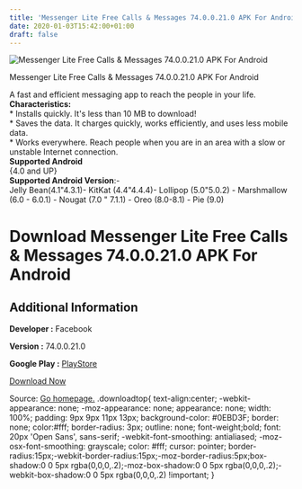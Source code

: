 ```yaml
---
title: 'Messenger Lite Free Calls & Messages 74.0.0.21.0 APK For Android'
date: 2020-01-03T15:42:00+01:00
draft: false
---
```


![Messenger Lite Free Calls & Messages 74.0.0.21.0 APK For Android](https://i0.wp.com/apkhome.net/wp-content/uploads/2020/01/Messenger-Lite-Free-Calls-Messages-74.0.0.21.0.png "Messenger Lite Free Calls & Messages 74.0.0.21.0 APK For Android")

  

Messenger Lite Free Calls & Messages 74.0.0.21.0 APK For Android

A fast and efficient messaging app to reach the people in your life.  
**Characteristics:**  
\* Installs quickly. It's less than 10 MB to download!  
\* Saves the data. It charges quickly, works efficiently, and uses less mobile data.  
\* Works everywhere. Reach people when you are in an area with a slow or unstable Internet connection.  
**Supported Android**  
{4.0 and UP}  
**Supported Android Version**:-  
Jelly Bean(4.1"4.3.1)- KitKat (4.4"4.4.4)- Lollipop (5.0"5.0.2) - Marshmallow (6.0 - 6.0.1) - Nougat (7.0 " 7.1.1) - Oreo (8.0-8.1) - Pie (9.0)

Download Messenger Lite Free Calls & Messages 74.0.0.21.0 APK For Android
=========================================================================

Additional Information
----------------------

**Developer :** Facebook

**Version :** 74.0.0.21.0

**Google Play :** [PlayStore](https://play.google.com/store/apps/details?id=com.facebook.mlite&hl=en)

  

[Download Now](https://store4app.co/post/messenger-lite-free-calls-amp-messages-74-0-0-21-0-apk-for-android_1578062493)

  
Source: [Go homepage.](https://store4app.co/post/messenger-lite-free-calls-amp-messages-74-0-0-21-0-apk-for-android_1578062493) .downloadtop{ text-align:center; -webkit-appearance: none; -moz-appearance: none; appearance: none; width: 100%; padding: 9px 9px 11px 13px; background-color: #0EBD3F; border: none; color:#fff; border-radius: 3px; outline: none; font-weight;bold; font: 20px 'Open Sans', sans-serif; -webkit-font-smoothing: antialiased; -moz-osx-font-smoothing: grayscale; color: #fff; cursor: pointer; border-radius:15px;-webkit-border-radius:15px;-moz-border-radius:5px;box-shadow:0 0 5px rgba(0,0,0,.2);-moz-box-shadow:0 0 5px rgba(0,0,0,.2);-webkit-box-shadow:0 0 5px rgba(0,0,0,.2) !important; }